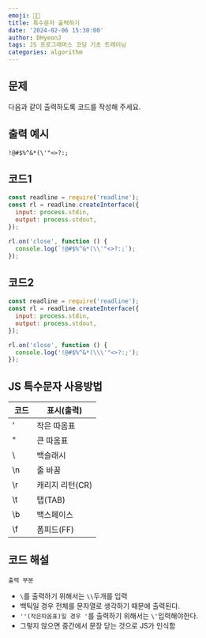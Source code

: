```yaml
---
emoji: 🧑‍💻
title: 특수문자 출력하기
date: '2024-02-06 15:30:00'
author: DHyeonJ
tags: JS 프로그래머스 코딩 기초 트레이닝
categories: algorithm
---
```


## 문제

다음과 같이 출력하도록 코드를 작성해 주세요.

## 출력 예시

```console
!@#$%^&*(\'"<>?:;
```

## 코드1

```js
const readline = require('readline');
const rl = readline.createInterface({
  input: process.stdin,
  output: process.stdout,
});

rl.on('close', function () {
  console.log(`!@#$%^&*(\\'"<>?:;`);
});
```

## 코드2

```js
const readline = require('readline');
const rl = readline.createInterface({
  input: process.stdin,
  output: process.stdout,
});

rl.on('close', function () {
  console.log('!@#$%^&*(\\\'"<>?:;');
});
```

## JS 특수문자 사용방법

|  코드 | 표시(출력)      |
| ----- | --------------- |
| \'    | 작은 따옴표     |
| \"    | 큰 따옴표       |
| \\    | 백슬래시        |
| \n    | 줄 바꿈         |
| \r    | 캐리지 리턴(CR) |
| \t    | 탭(TAB)         |
| \b    | 백스페이스      |
| \f    | 폼피드(FF)      |

## 코드 해설

`출력 부분`

- `\`를 출력하기 위해서는 `\\`두개를 입력
- 백틱일 경우 전체를 문자열로 생각하기 때문에 출력된다.
- `''(작은따옴표)일 경우 '`를 출력하기 위해서는 `\'`입력해야한다.
- 그렇지 않으면 중간에서 문장 닫는 것으로 JS가 인식함

```toc

```
